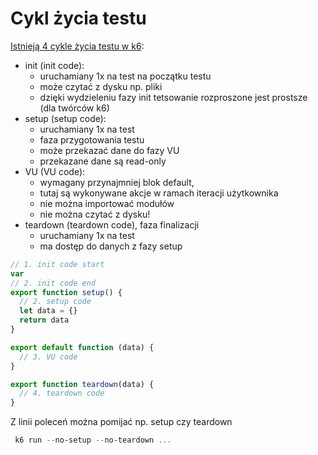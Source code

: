 # Cykl życia testu

[Istnieją 4 cykle życia testu w k6](https://k6.io/docs/using-k6/test-life-cycle/):
- init (init code):
  - uruchamiany 1x na test na początku testu
  - może czytać z dysku np. pliki
  - dzięki wydzieleniu fazy init tetsowanie rozproszone jest prostsze (dla twórców k6)
- setup (setup code):
  - uruchamiany 1x na test
  - faza przygotowania testu 
  - może przekazać dane do fazy VU
  - przekazane dane są read-only
- VU (VU code):
  - wymagany przynajmniej blok default, 
  - tutaj są wykonywane akcje w ramach iteracji użytkownika
  - nie można importować modułów
  - nie można czytać z dysku! 
- teardown (teardown code), faza finalizacji
  - uruchamiany 1x na test
  - ma dostęp do danych z fazy setup
    
```js
// 1. init code start
var 
// 2. init code end
export function setup() {
  // 2. setup code
  let data = {}
  return data
}

export default function (data) {
  // 3. VU code
}

export function teardown(data) {
  // 4. teardown code
}
```

Z linii poleceń można pomijać np. setup czy teardown

```powershell
 k6 run --no-setup --no-teardown ...
```
